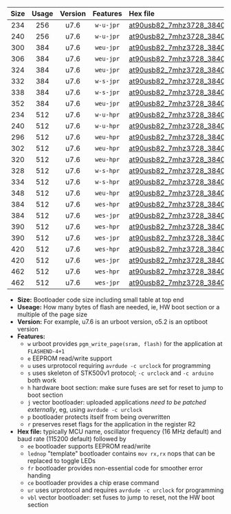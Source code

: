 |Size|Usage|Version|Features|Hex file|
|:-:|:-:|:-:|:-:|:--|
|234|256|u7.6|`w-u-jpr`|[at90usb82_7mhz3728_38400bps_ur_vbl.hex](https://raw.githubusercontent.com/stefanrueger/urboot/main/at90usb82_7mhz3728_38400bps_ur_vbl.hex)|
|240|256|u7.6|`w-u-jpr`|[at90usb82_7mhz3728_38400bps_lednop_ur_vbl.hex](https://raw.githubusercontent.com/stefanrueger/urboot/main/at90usb82_7mhz3728_38400bps_lednop_ur_vbl.hex)|
|300|384|u7.6|`weu-jpr`|[at90usb82_7mhz3728_38400bps_ee_ur_vbl.hex](https://raw.githubusercontent.com/stefanrueger/urboot/main/at90usb82_7mhz3728_38400bps_ee_ur_vbl.hex)|
|306|384|u7.6|`weu-jpr`|[at90usb82_7mhz3728_38400bps_ee_lednop_ur_vbl.hex](https://raw.githubusercontent.com/stefanrueger/urboot/main/at90usb82_7mhz3728_38400bps_ee_lednop_ur_vbl.hex)|
|324|384|u7.6|`weu-jpr`|[at90usb82_7mhz3728_38400bps_ee_lednop_fr_ur_vbl.hex](https://raw.githubusercontent.com/stefanrueger/urboot/main/at90usb82_7mhz3728_38400bps_ee_lednop_fr_ur_vbl.hex)|
|332|384|u7.6|`w-s-jpr`|[at90usb82_7mhz3728_38400bps_vbl.hex](https://raw.githubusercontent.com/stefanrueger/urboot/main/at90usb82_7mhz3728_38400bps_vbl.hex)|
|338|384|u7.6|`w-s-jpr`|[at90usb82_7mhz3728_38400bps_lednop_vbl.hex](https://raw.githubusercontent.com/stefanrueger/urboot/main/at90usb82_7mhz3728_38400bps_lednop_vbl.hex)|
|352|384|u7.6|`weu-jpr`|[at90usb82_7mhz3728_38400bps_ee_lednop_fr_ce_ur_vbl.hex](https://raw.githubusercontent.com/stefanrueger/urboot/main/at90usb82_7mhz3728_38400bps_ee_lednop_fr_ce_ur_vbl.hex)|
|234|512|u7.6|`w-u-hpr`|[at90usb82_7mhz3728_38400bps_ur.hex](https://raw.githubusercontent.com/stefanrueger/urboot/main/at90usb82_7mhz3728_38400bps_ur.hex)|
|240|512|u7.6|`w-u-hpr`|[at90usb82_7mhz3728_38400bps_lednop_ur.hex](https://raw.githubusercontent.com/stefanrueger/urboot/main/at90usb82_7mhz3728_38400bps_lednop_ur.hex)|
|296|512|u7.6|`weu-hpr`|[at90usb82_7mhz3728_38400bps_ee_ur.hex](https://raw.githubusercontent.com/stefanrueger/urboot/main/at90usb82_7mhz3728_38400bps_ee_ur.hex)|
|302|512|u7.6|`weu-hpr`|[at90usb82_7mhz3728_38400bps_ee_lednop_ur.hex](https://raw.githubusercontent.com/stefanrueger/urboot/main/at90usb82_7mhz3728_38400bps_ee_lednop_ur.hex)|
|320|512|u7.6|`weu-hpr`|[at90usb82_7mhz3728_38400bps_ee_lednop_fr_ur.hex](https://raw.githubusercontent.com/stefanrueger/urboot/main/at90usb82_7mhz3728_38400bps_ee_lednop_fr_ur.hex)|
|328|512|u7.6|`w-s-hpr`|[at90usb82_7mhz3728_38400bps.hex](https://raw.githubusercontent.com/stefanrueger/urboot/main/at90usb82_7mhz3728_38400bps.hex)|
|334|512|u7.6|`w-s-hpr`|[at90usb82_7mhz3728_38400bps_lednop.hex](https://raw.githubusercontent.com/stefanrueger/urboot/main/at90usb82_7mhz3728_38400bps_lednop.hex)|
|348|512|u7.6|`weu-hpr`|[at90usb82_7mhz3728_38400bps_ee_lednop_fr_ce_ur.hex](https://raw.githubusercontent.com/stefanrueger/urboot/main/at90usb82_7mhz3728_38400bps_ee_lednop_fr_ce_ur.hex)|
|384|512|u7.6|`wes-hpr`|[at90usb82_7mhz3728_38400bps_ee.hex](https://raw.githubusercontent.com/stefanrueger/urboot/main/at90usb82_7mhz3728_38400bps_ee.hex)|
|384|512|u7.6|`wes-jpr`|[at90usb82_7mhz3728_38400bps_ee_vbl.hex](https://raw.githubusercontent.com/stefanrueger/urboot/main/at90usb82_7mhz3728_38400bps_ee_vbl.hex)|
|390|512|u7.6|`wes-hpr`|[at90usb82_7mhz3728_38400bps_ee_lednop.hex](https://raw.githubusercontent.com/stefanrueger/urboot/main/at90usb82_7mhz3728_38400bps_ee_lednop.hex)|
|390|512|u7.6|`wes-jpr`|[at90usb82_7mhz3728_38400bps_ee_lednop_vbl.hex](https://raw.githubusercontent.com/stefanrueger/urboot/main/at90usb82_7mhz3728_38400bps_ee_lednop_vbl.hex)|
|420|512|u7.6|`wes-hpr`|[at90usb82_7mhz3728_38400bps_ee_lednop_fr.hex](https://raw.githubusercontent.com/stefanrueger/urboot/main/at90usb82_7mhz3728_38400bps_ee_lednop_fr.hex)|
|420|512|u7.6|`wes-jpr`|[at90usb82_7mhz3728_38400bps_ee_lednop_fr_vbl.hex](https://raw.githubusercontent.com/stefanrueger/urboot/main/at90usb82_7mhz3728_38400bps_ee_lednop_fr_vbl.hex)|
|462|512|u7.6|`wes-hpr`|[at90usb82_7mhz3728_38400bps_ee_lednop_fr_ce.hex](https://raw.githubusercontent.com/stefanrueger/urboot/main/at90usb82_7mhz3728_38400bps_ee_lednop_fr_ce.hex)|
|462|512|u7.6|`wes-jpr`|[at90usb82_7mhz3728_38400bps_ee_lednop_fr_ce_vbl.hex](https://raw.githubusercontent.com/stefanrueger/urboot/main/at90usb82_7mhz3728_38400bps_ee_lednop_fr_ce_vbl.hex)|

- **Size:** Bootloader code size including small table at top end
- **Useage:** How many bytes of flash are needed, ie, HW boot section or a multiple of the page size
- **Version:** For example, u7.6 is an urboot version, o5.2 is an optiboot version
- **Features:**
  + `w` urboot provides `pgm_write_page(sram, flash)` for the application at `FLASHEND-4+1`
  + `e` EEPROM read/write support
  + `u` uses urprotocol requiring `avrdude -c urclock` for programming
  + `s` uses skeleton of STK500v1 protocol; `-c urclock` and `-c arduino` both work
  + `h` hardware boot section: make sure fuses are set for reset to jump to boot section
  + `j` vector bootloader: uploaded applications *need to be patched externally*, eg, using `avrdude -c urclock`
  + `p` bootloader protects itself from being overwritten
  + `r` preserves reset flags for the application in the register R2
- **Hex file:** typically MCU name, oscillator frequency (16 MHz default) and baud rate (115200 default) followed by
  + `ee` bootloader supports EEPROM read/write
  + `lednop` "template" bootloader contains `mov rx,rx` nops that can be replaced to toggle LEDs
  + `fr` bootloader provides non-essential code for smoother error handing
  + `ce` bootloader provides a chip erase command
  + `ur` uses urprotocol and requires `avrdude -c urclock` for programming
  + `vbl` vector bootloader: set fuses to jump to reset, not the HW boot section
